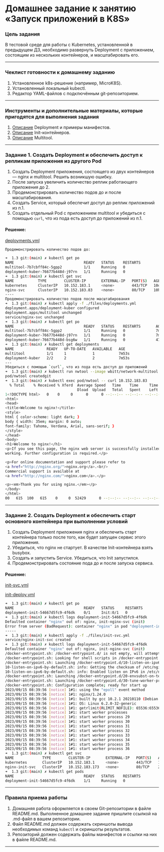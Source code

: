 # Домашнее задание к занятию «Запуск приложений в K8S»

### Цель задания

В тестовой среде для работы с Kubernetes, установленной в предыдущем ДЗ, необходимо развернуть Deployment с приложением, состоящим из нескольких контейнеров, и масштабировать его.

------

### Чеклист готовности к домашнему заданию

1. Установленное k8s-решение (например, MicroK8S).
2. Установленный локальный kubectl.
3. Редактор YAML-файлов с подключённым git-репозиторием.

------

### Инструменты и дополнительные материалы, которые пригодятся для выполнения задания

1. [Описание](https://kubernetes.io/docs/concepts/workloads/controllers/deployment/) Deployment и примеры манифестов.
2. [Описание](https://kubernetes.io/docs/concepts/workloads/pods/init-containers/) Init-контейнеров.
3. [Описание](https://github.com/wbitt/Network-MultiTool) Multitool.

------

### Задание 1. Создать Deployment и обеспечить доступ к репликам приложения из другого Pod

1. Создать Deployment приложения, состоящего из двух контейнеров — nginx и multitool. Решить возникшую ошибку.
2. После запуска увеличить количество реплик работающего приложения до 2.
3. Продемонстрировать количество подов до и после масштабирования.
4. Создать Service, который обеспечит доступ до реплик приложений из п.1.
5. Создать отдельный Pod с приложением multitool и убедиться с помощью `curl`, что из пода есть доступ до приложений из п.1.

#### Решение:

[deployments.yml](files/deployments.yml)

```bash
Продемонстрировать количество подов до:

➜  1.3 git:(main) ✗ kubectl get po
NAME                                READY   STATUS    RESTARTS         AGE
multitool-7b7cbff84c-5gpp2          1/1     Running   0                108s
deployment-kuber-76677b448d-j97rn   1/1     Running   0                108s
➜  1.3 git:(main) ✗ kubectl get svc        
NAME           TYPE        CLUSTER-IP       EXTERNAL-IP   PORT(S)   AGE
kubernetes     ClusterIP   10.152.183.1     <none>        443/TCP   10d
nginx-svc      ClusterIP   10.152.183.83    <none>        80/TCP    10h
----
Продемонстрировать количество подов после масштабирования
➜  1.3 git:(main) ✗ kubectl apply -f ./files/deployments.yml
deployment.apps/deployment-kuber configured
deployment.apps/multitool unchanged
service/nginx-svc unchanged
➜  1.3 git:(main) ✗ kubectl get po                          
NAME                                READY   STATUS    RESTARTS       AGE
multitool-7b7cbff84c-5gpp2          1/1     Running   0              7m59s
deployment-kuber-76677b448d-j97rn   1/1     Running   0              7m59s
deployment-kuber-76677b448d-bsg6w   1/1     Running   0              47s
➜  1.3 git:(main) ✗ kubectl get deployments                 
NAME               READY   UP-TO-DATE   AVAILABLE   AGE
multitool          1/1     1            1           7m53s
deployment-kuber   2/2     2            2           7m53s
---
Убедиться с помощью `curl`, что из пода есть доступ до приложений
➜  1.3 git:(main) ✗ kubectl run nwtool --image wbitt/network-multitool
pod/nwtool createdgit
➜  1.3 git:(main) ✗ kubectl exec pod/nwtool -- curl 10.152.183.83
  % Total    % Received % Xferd  Average Speed   Time    Time     Time  Current
                                 Dload  Upload   Total   Spent    Left  Speed
1<!DOCTYPE html>   0    0     0      0      0 --:--:-- --:--:-- --:--:--     0
<html>
<head>
<title>Welcome to nginx!</title>
<style>
html { color-scheme: light dark; }
body { width: 35em; margin: 0 auto;
font-family: Tahoma, Verdana, Arial, sans-serif; }
</style>
</head>
<body>
<h1>Welcome to nginx!</h1>
<p>If you see this page, the nginx web server is successfully installed and
working. Further configuration is required.</p>

<p>For online documentation and support please refer to
<a href="http://nginx.org/">nginx.org</a>.<br/>
Commercial support is available at
<a href="http://nginx.com/">nginx.com</a>.</p>

<p><em>Thank you for using nginx.</em></p>
</body>
</html>
00   615  100   615    0     0  52429      0 --:--:-- --:--:-- --:--:-- 55909
```
------

### Задание 2. Создать Deployment и обеспечить старт основного контейнера при выполнении условий

1. Создать Deployment приложения nginx и обеспечить старт контейнера только после того, как будет запущен сервис этого приложения.
2. Убедиться, что nginx не стартует. В качестве Init-контейнера взять busybox.
3. Создать и запустить Service. Убедиться, что Init запустился.
4. Продемонстрировать состояние пода до и после запуска сервиса.

#### Решение:

[init-svc.yml](files/init-svc.yml)

[init-deploy.yml](files/init-deploy.yml)

```bash
➜  1.3 git:(main) ✗ kubectl get po
NAME                                READY   STATUS     RESTARTS         AGE
deployment-init-54667d5fc9-4f6dk    0/1     Init:0/1   0                57s
➜  1.3 git:(main) ✗ kubectl logs deployment-init-54667d5fc9-4f6dk
Defaulted container "nginx" out of: nginx, init-nginx-svc (init)
Error from server (BadRequest): container "nginx" in pod "deployment-init-54667d5fc9-4f6dk" is waiting to start: PodInitializing
-----
➜  1.3 git:(main) ✗ kubectl apply -f ./files/init-svc.yml        
service/nginx-init-svc created
➜  1.3 git:(main) ✗ kubectl logs deployment-init-54667d5fc9-4f6dk
Defaulted container "nginx" out of: nginx, init-nginx-svc (init)
/docker-entrypoint.sh: /docker-entrypoint.d/ is not empty, will attempt to perform configuration
/docker-entrypoint.sh: Looking for shell scripts in /docker-entrypoint.d/
/docker-entrypoint.sh: Launching /docker-entrypoint.d/10-listen-on-ipv6-by-default.sh
10-listen-on-ipv6-by-default.sh: info: Getting the checksum of /etc/nginx/conf.d/default.conf
10-listen-on-ipv6-by-default.sh: info: Enabled listen on IPv6 in /etc/nginx/conf.d/default.conf
/docker-entrypoint.sh: Launching /docker-entrypoint.d/20-envsubst-on-templates.sh
/docker-entrypoint.sh: Launching /docker-entrypoint.d/30-tune-worker-processes.sh
/docker-entrypoint.sh: Configuration complete; ready for start up
2023/09/15 08:39:56 [notice] 1#1: using the "epoll" event method
2023/09/15 08:39:56 [notice] 1#1: nginx/1.24.0
2023/09/15 08:39:56 [notice] 1#1: built by gcc 10.2.1 20210110 (Debian 10.2.1-6) 
2023/09/15 08:39:56 [notice] 1#1: OS: Linux 6.2.0-32-generic
2023/09/15 08:39:56 [notice] 1#1: getrlimit(RLIMIT_NOFILE): 65536:65536
2023/09/15 08:39:56 [notice] 1#1: start worker processes
2023/09/15 08:39:56 [notice] 1#1: start worker process 29
2023/09/15 08:39:56 [notice] 1#1: start worker process 30
2023/09/15 08:39:56 [notice] 1#1: start worker process 31
2023/09/15 08:39:56 [notice] 1#1: start worker process 32
2023/09/15 08:39:56 [notice] 1#1: start worker process 33
2023/09/15 08:39:56 [notice] 1#1: start worker process 34
2023/09/15 08:39:56 [notice] 1#1: start worker process 35
2023/09/15 08:39:56 [notice] 1#1: start worker process 36
➜  1.3 git:(main) ✗ kubectl get svc
NAME             TYPE        CLUSTER-IP       EXTERNAL-IP   PORT(S)   AGE
kubernetes       ClusterIP   10.152.183.1     <none>        443/TCP   10d
nginx-init-svc   ClusterIP   10.152.183.173   <none>        80/TCP    2m22s
➜  1.3 git:(main) ✗ kubectl get pods
NAME                                READY   STATUS    RESTARTS         AGE
deployment-init-54667d5fc9-4f6dk    1/1     Running   0                6m1s
```
------

### Правила приема работы

1. Домашняя работа оформляется в своем Git-репозитории в файле README.md. Выполненное домашнее задание пришлите ссылкой на .md-файл в вашем репозитории.
2. Файл README.md должен содержать скриншоты вывода необходимых команд `kubectl` и скриншоты результатов.
3. Репозиторий должен содержать файлы манифестов и ссылки на них в файле README.md.

------
